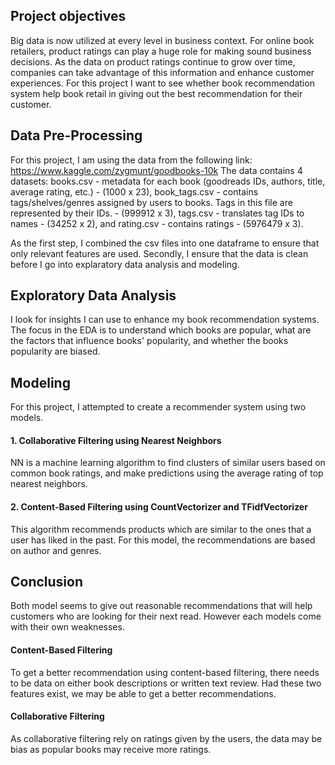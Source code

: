 ## Project objectives
Big data is now utilized at every level in business context. For online book retailers, product ratings can play a huge role for making sound business decisions. As the data on product ratings continue to grow over time, companies can take advantage of this information and enhance customer experiences.
For this project I want to see whether book recommendation system help book retail in giving out the best recommendation for their customer. 

## Data Pre-Processing
For this project, I am using the data from the following link: https://www.kaggle.com/zygmunt/goodbooks-10k
The data contains 4 datasets: books.csv - metadata for each book (goodreads IDs, authors, title, average rating, etc.) - (1000 x 23), book_tags.csv - contains tags/shelves/genres assigned by users to books. Tags in this file are represented by their IDs. - (999912 x 3),
tags.csv - translates tag IDs to names - (34252 x 2), and rating.csv - contains ratings - (5976479 x 3). 

As the first step, I combined the csv files into one dataframe to ensure that only relevant features are used. Secondly, I ensure that the data is clean before I go into explaratory data analysis and modeling. 

## Exploratory Data Analysis
I look for insights I can use to enhance my book recommendation systems. The focus in the EDA is to understand which books are popular, what are the factors that influence books' popularity, and whether the books popularity are biased. 

## Modeling 
For this project, I attempted to create a recommender system using two models.

#### 1. Collaborative Filtering using Nearest Neighbors
NN is a machine learning algorithm to find clusters of similar users based on common book ratings, and make predictions using the average rating of top nearest neighbors. 

#### 2. Content-Based Filtering using CountVectorizer and TFidfVectorizer
This algorithm recommends products which are similar to the ones that a user has liked in the past. For this model, the recommendations are based on author and genres. 

## Conclusion
Both model seems to give out reasonable recommendations that will help customers
who are looking for their next read. However each models come with their own weaknesses.

#### Content-Based Filtering
To get a better recommendation using content-based filtering, there needs to be data on either book descriptions or written text review. Had these two features exist, we may be able to get a better recommendations.

#### Collaborative Filtering
As collaborative filtering rely on ratings given by the users, the data may be bias as popular books may receive more ratings.
